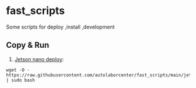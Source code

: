 # fast_scripts
Some scripts for deploy ,install ,development

## Copy & Run

1. [Jetson nano deploy](jetson_nano_deploy.sh):

```
wget -O - https://raw.githubusercontent.com/autolaborcenter/fast_scripts/main/jetson_nano_deploy.sh | sudo bash
```
